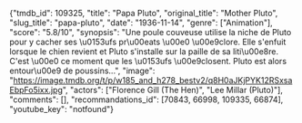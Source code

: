 {"tmdb_id": 109325, "title": "Papa Pluto", "original_title": "Mother Pluto", "slug_title": "papa-pluto", "date": "1936-11-14", "genre": ["Animation"], "score": "5.8/10", "synopsis": "Une poule couveuse utilise la niche de Pluto pour y cacher ses \u0153ufs pr\u00eats \u00e0 \u00e9clore. Elle s'enfuit lorsque le chien revient et Pluto s'installe sur la paille de sa liti\u00e8re. C'est \u00e0 ce moment que les \u0153ufs \u00e9closent. Pluto est alors entour\u00e9 de poussins...", "image": "https://image.tmdb.org/t/p/w185_and_h278_bestv2/q8H0aJKjPYK12RSxsaEbpFo5ixx.jpg", "actors": ["Florence Gill (The Hen)", "Lee Millar (Pluto)"], "comments": [], "recommandations_id": [70843, 66998, 109335, 66874], "youtube_key": "notfound"}